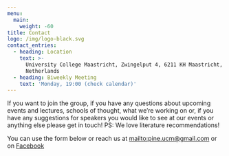 ```yaml
---
menu:
  main:
    weight: -60
title: Contact
logo: /img/logo-black.svg
contact_entries:
  - heading: Location
    text: >-
      University College Maastricht, Zwingelput 4, 6211 KH Maastricht,
      Netherlands
  - heading: Biweekly Meeting
    text: 'Monday, 19:00 (check calendar)'
---
```

If you want to join the group, if you have any questions about upcoming events and lectures, schools of thought, what we’re working on or, if you have any suggestions for speakers you would like to see at our events or anything else please get in touch! PS: We love literature recommendations!

You can use the form below or reach us at <mailto:pine.ucm@gmail.com> or on [Facebook](https://www.facebook.com/pineucm/)
